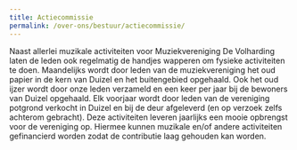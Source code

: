 ```yaml
---
title: Actiecommissie
permalink: /over-ons/bestuur/actiecommissie/
---
```

Naast allerlei muzikale activiteiten voor Muziekvereniging De Volharding laten de leden ook regelmatig de handjes wapperen om fysieke activiteiten te doen.
Maandelijks wordt door leden van de muziekvereniging het oud papier in de kern van Duizel en het buitengebied opgehaald.
Ook het oud ijzer wordt door onze leden verzameld en een keer per jaar bij de bewoners van Duizel opgehaald.
Elk voorjaar wordt door leden van de vereniging potgrond verkocht in Duizel en bij de deur afgeleverd (en op verzoek zelfs achterom gebracht).
Deze activiteiten leveren jaarlijks een mooie opbrengst voor de vereniging op.
Hiermee kunnen muzikale en/of andere activiteiten gefinancierd worden zodat de contributie laag gehouden kan worden.
